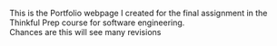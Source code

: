 This is the Portfolio webpage I created for the final assignment in the Thinkful Prep course for software engineering.  
Chances are this will see many revisions
